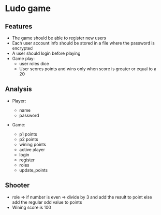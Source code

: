 # Ludo game

## Features
- The game should be able to register new users
- Each user account info should be stored in a file where the password is encrypted
- A user should login before playing
- Game play:
    - user roles dice
    - User scores points and wins only when score is greater or equal to a 20


## Analysis
- Player:
    - name
    - password
- Game:
    - p1 points
    - p2 points
    - wining points
    - active player

    * login
    * register
    * roles
    * update_points

## Shooter
- role => if number is even => divide by 3 and add the result to point else add the regular odd value to points
- Wining score is 100
